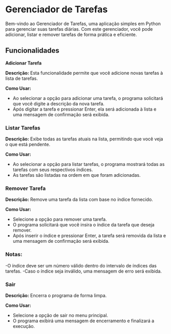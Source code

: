 # Gerenciador de Tarefas

Bem-vindo ao Gerenciador de Tarefas, uma aplicação simples em Python para gerenciar suas tarefas diárias. Com este gerenciador, você pode adicionar, listar e remover tarefas de forma prática e eficiente.

## Funcionalidades

**Adicionar Tarefa**

**Descrição:** Esta funcionalidade permite que você adicione novas tarefas à lista de tarefas.

**Como Usar:**

- Ao selecionar a opção para adicionar uma tarefa, o programa solicitará que você digite a descrição da nova tarefa.
- Após digitar a tarefa e pressionar Enter, ela será adicionada à lista e uma mensagem de confirmação será exibida.

### Listar Tarefas

**Descrição:** Exibe todas as tarefas atuais na lista, permitindo que você veja o que está pendente.

**Como Usar:**

- Ao selecionar a opção para listar tarefas, o programa mostrará todas as tarefas com seus respectivos índices.
- As tarefas são listadas na ordem em que foram adicionadas.

### Remover Tarefa

**Descrição:** Remove uma tarefa da lista com base no índice fornecido.

**Como Usar:**

- Selecione a opção para remover uma tarefa.
- O programa solicitará que você insira o índice da tarefa que deseja remover.
- Após inserir o índice e pressionar Enter, a tarefa será removida da lista e uma mensagem de confirmação será exibida.

### Notas:

-O índice deve ser um número válido dentro do intervalo de índices das tarefas.
-Caso o índice seja inválido, uma mensagem de erro será exibida.

### Sair

**Descrição:** Encerra o programa de forma limpa.

**Como Usar:**

- Selecione a opção de sair no menu principal.
- O programa exibirá uma mensagem de encerramento e finalizará a execução.